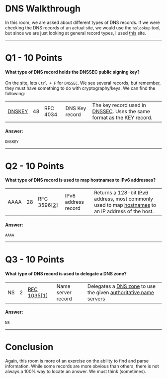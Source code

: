 # DNS Walkthrough
In this room, we are asked about different types of DNS records. If we were checking the DNS records of an actual site, we would use the `nslookup` tool, but since we are just looking at general record types, I used [this](https://en.wikipedia.org/wiki/List_of_DNS_record_types) site.

---
# Q1 - 10 Points
#### What type of DNS record holds the DNSSEC public signing key?

On the site, lets `Ctrl + F` for `DNSSEC`. We see several records, but remember, they must have something to do with cryptography/keys. We can find the following:

|   |   |   |   |   |
|---|---|---|---|---|
|[DNSKEY](https://en.wikipedia.org/wiki/DNSKEY "DNSKEY")|48|RFC 4034|DNS Key record|The key record used in [DNSSEC](https://en.wikipedia.org/wiki/DNSSEC "DNSSEC"). Uses the same format as the KEY record.|
#### Answer:
`DNSKEY`

---
# Q2 - 10 Points
#### What type of DNS record is used to map hostnames to IPv6 addresses?

|   |   |   |   |   |
|---|---|---|---|---|
|AAAA|28|RFC 3596[[2]](https://en.wikipedia.org/wiki/List_of_DNS_record_types#cite_note-2)|[IPv6](https://en.wikipedia.org/wiki/IPv6 "IPv6") address record|Returns a 128-bit [IPv6](https://en.wikipedia.org/wiki/IPv6 "IPv6") address, most commonly used to map [hostnames](https://en.wikipedia.org/wiki/Hostname "Hostname") to an IP address of the host.|
#### Answer:
`AAAA`

---
# Q3 - 10 Points
#### What type of DNS record is used to delegate a DNS zone?

|   |   |   |   |   |
|---|---|---|---|---|
|NS|2|[RFC 1035](https://datatracker.ietf.org/doc/html/rfc1035#page-12)[[1]](https://en.wikipedia.org/wiki/List_of_DNS_record_types#cite_note-RFC1035_page-12-1)|Name server record|Delegates a [DNS zone](https://en.wikipedia.org/wiki/DNS_zone "DNS zone") to use the given [authoritative name servers](https://en.wikipedia.org/wiki/Authoritative_name_server "Authoritative name server")|
#### Answer:
`NS`

---
# Conclusion

Again, this room is more of an exercise on the ability to find and parse information. While some records are more obvious than others, there is not always a 100% way to locate an answer. We must think (sometimes).